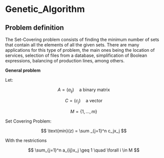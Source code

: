 # Genetic_Algorithm

## Problem definition

The Set-Covering problem consists of finding the minimum number of sets that contain all the elements of all the given sets. There are many applications for this type of problem, the main ones being the location of services, selection of files from a database, simplification of Boolean expressions, balancing of production lines, among others.

**General problem**

Let:

$$ A = (a_{ij}) \quad \text{a binary matrix} $$

$$ C = (c_j) \quad \text{a vector} $$  

$$ M = \{ 1,...,m \} $$ 

Set Covering Problem:

$$ \text{min}(z) = \sum _{j=1}^n c_jx_j $$

With the restrictions

$$ \sum_{j=1}^n a_{ij}x_j \geq 1 \quad \forall i \in M $$
